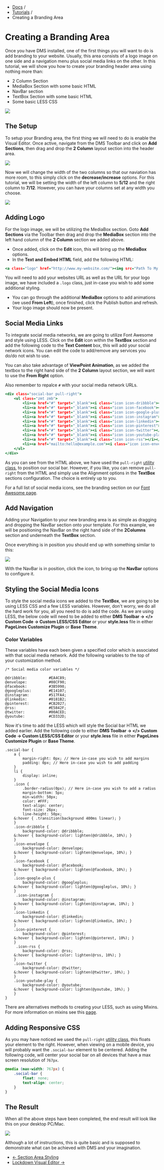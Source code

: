 <div class="row-fluid">
  <div class="span12">
		<ul class="breadcrumb">
  			<li><a href="http://docs.pagelines.com/">Docs</a> <span class="divider">/</span></li>
  			<li><a href="http://docs.pagelines.com/tutorials">Tutorials</a> <span class="divider">/</span></li>
  			<li class="active">Creating a Branding Area</li>
		</ul>
	</div>
</div>

# Creating a Branding Area #

Once you have DMS installed, one of the first things you will want to do is add branding to your website. Usually, this area consists of a logo image on one side and a navigation menu plus social media links on the other. In this tutorial, we will show you how to create your branding header area using nothing more than:

* 2 Column Section
* MediaBox Section with some basic HTML
* NavBar section
* TextBox Section with some basic HTML
* Some basic LESS CSS

![](https://raw.github.com/pagelines/Docs/master/gh-pages-template/public/img/branding-example.jpg)

## The Setup ##

To setup your Branding area, the first thing we will need to do is enable the Visual Editor. Once active, navigate from the DMS Toolbar and click on **Add Sections**, then drag and drop the **2 Column** layout section into the header area.

![](https://raw.github.com/pagelines/Docs/master/gh-pages-template/public/img/branding-2column.jpg)

Now we will change the width of the two columns so that our naviation has more room, to this simply click on the **decrease/increase** options. For this tutorial, we will be setting the width of the left column to **5/12** and the right column to **7/12**. However, you can have your columns set at any width you choose.

![](https://raw.github.com/pagelines/Docs/master/gh-pages-template/public/img/branding-column-width.jpg)


## Adding Logo ##

For the logo image, we will be utilizing the MediaBox section. Goto **Add Sections** via the Toolbar then drag and drop the **MediaBox** section into the left hand column of the **2 Column** section we added above.

* Once added, click on the **Edit** icon, this will bring up the **MediaBox** options.
* In the **Text and Embed HTML** field, add the following HTML:

~~~ .html
<a class="logo" href="http://www.my-website.com/"><img src="Path To My Image" alt="My Logo"></a>
~~~

You will need to add your websites URL as well as the URL for your logo image, we have included a `.logo` class, just in-case you wish to add some additional styling.

* You can go through the additional **MediaBox** options to add animations (we used **From Left**), once finished, click the Publish button and refresh.
* Your logo image should now be present.

## Social Media Links ##

To integrate social media networks, we are going to utilize Font Awesome and style using LESS. Click on the **Edit** icon within the **TextBox** section and add the following code to the **Text Content** box, this will add your social network icons. You can edit the code to add/remove any services you do/do not wish to use.

You can also take advantage of **ViewPoint Animation**, as we added the textbox to the right hand side of the **2 Column** layout section, we will want to use the **From Right** option.

Also remember to repalce `#` with your social media network URLs.

~~~ .html
<div class="social-bar pull-right">
    <ul class="zmt zmb">
        <li><a href="#" target="_blank"><i class="icon icon-dribbble"></i></a></li>
        <li><a href="#" target="_blank"><i class="icon icon-facebook"></i></a></li>
        <li><a href="#" target="_blank"><i class="icon icon-google-plus"></i></a></li>
        <li><a href="#" target="_blank"><i class="icon icon-instagram"></i></a></li>
        <li><a href="#" target="_blank"><i class="icon icon-linkedin"></i></a></li>
        <li><a href="#" target="_blank"><i class="icon icon-pinterest"></i></a></li>
        <li><a href="#" target="_blank"><i class="icon icon-twitter"></i></a></li>
        <li><a href="#" target="_blank"><i class="icon icon-youtube-play"></i></a></li>
        <li><a href="#" target="_blank"><i class="icon icon-rss"></i></a></li>
        <li><a href="mailto:hello@example.com"><i class="icon icon-envelope"></i></a></li>
    </ul>
</div>
~~~

As you can see from the HTML above, we have used the `pull-right` [utility class](http://docs.pagelines.com/tutorials/html-css-utilities), to position our social bar. However, if you like, you can remove `pull-right` from the HTML and simply use the Alignment options in the **TextBox** sections configuration. The choice is entirely up to you.

For a full list of social media icons, see the branding section on our [Font Awesome page](http://docs.pagelines.com/tutorials/font-awesome).

## Add Navigation ##

Adding your Navigation to your new branding area is as simple as dragging and dropping the NavBar section onto your template. For this example, we will be positioning the NavBar on the right hand side of the **2Columns** section and underneath the **TextBox** section.


Once everything is in position you should end up with something similar to this:

![](https://raw.github.com/pagelines/Docs/master/gh-pages-template/public/img/branding-position-sections.jpg)

With the NavBar is in position, click the <i class="icon-pencil"></i> icon, to bring up the **NavBar** options to configure it.

## Styling the Social Media Icons ##

To style the social media icons we added to the **TextBox**, we are going to be using LESS CSS and a few LESS variables. However, don't worry, we do all the hard work for you, all you need to do is add the code. As we are using LESS, the below code will need to be added to either **DMS Toolbar → </> Custom Code → Custom LESS/CSS Editor** or your **style.less** file in either **PageLines Customize Plugin** or **Base Theme**.

### Color Variables ###

These variables have each been given a specified color which is associated with that social media network. Add the following variables to the top of your customization method.

~~~ .less
/* Social media color variables */

@dribbble:			#EA4C89;
@envelope:          #08CF90;   
@facebook:          #3B5998;
@googleplus:		#E14107;
@instagram:         #517FA4;
@linkedin:			#0181B2;
@pinterest:			#CB2027;
@rss:				#E5842F;
@twitter:			#00ACED;
@youtube:			#CD332D;
~~~

Now it's time to add the LESS which will style the Social bar HTML we added earlier. Add the following code to either **DMS Toolbar → </> Custom Code → Custom LESS/CSS Editor** or your **style.less** file in either **PageLines Customize Plugin** or **Base Theme**.

~~~ .less
.social-bar {
    a {
        margin-right: 0px; // Here in-case you wish to add margins
        padding: 0px; // Here in-case you wish to add padding
    }
    li {
        display: inline;
    }
    .icon {
        .border-radius(0px); // Here in-case you wish to add a radius
        margin-bottom: 5px;
        min-width: 50px;
        color: #FFF;
        text-align: center;
        font-size: 26px;
        line-height: 50px;
    &:hover { .transition(background 400ms linear); }
    }
    .icon-dribbble {
        background-color: @dribbble;
    &:hover { background-color: lighten(@dribbble, 10%); }
    }
    .icon-envelope {
        background-color: @envelope;
    &:hover { background-color: lighten(@envelope, 10%); }
    }
    .icon-facebook {
        background-color: @facebook;
    &:hover { background-color: lighten(@facebook, 10%); }
    }
    .icon-google-plus {
        background-color: @googleplus;
    &:hover { background-color: lighten(@googleplus, 10%); }
    }
     .icon-instagram {
        background-color: @instagram;
    &:hover { background-color: lighten(@instagram, 10%); }
    }
    .icon-linkedin {
        background-color: @linkedin;
    &:hover { background-color: lighten(@linkedin, 10%); }
    }
    .icon-pinterest {
        background-color: @pinterest;
    &:hover { background-color: lighten(@pinterest, 10%); }
    }
     .icon-rss {
        background-color: @rss;
    &:hover { background-color: lighten(@rss, 10%); }
    }
    .icon-twitter {
        background-color: @twitter;
    &:hover { background-color: lighten(@twitter, 10%); }
    }
    .icon-youtube-play {
        background-color: @youtube;
    &:hover { background-color: lighten(@youtube, 10%); }
    }
}
~~~

There are alternatives methods to creating your LESS, such as using Mixins. For more information on mixins see this [page](http://lesscss.org/#-mixins).

## Adding Responsive CSS ##

As you may have noticed we used the `pull-right` [utility class](http://docs.pagelines.com/tutorials/html-css-utilities), this floats your element to the right. However, when viewing on a mobile device, you will probably want the `.social-bar` element to be centered. Adding the following code, will center your social bar on all devices that have a max screen resolution of `767px`.

~~~ .css
@media (max-width: 767px) {
    .social-bar {
        float: none;
        text-align: center;
    }
}
~~~

## The Result ##

When all the above steps have been completed, the end result will look like this on your desktop PC/Mac.

![](https://raw.github.com/pagelines/Docs/master/gh-pages-template/public/img/branding-example.jpg)

Although a lot of instructions, this is quite basic and is supposed to demonstrate what can be achieved with DMS and your imagination.

<div class="row-fluid">
    <div class="span12">
        <ul class="pager">
            <li class="pull-left"><a href="http://docs.pagelines.com/tutorials/section-area-styling">&larr; Section Area Styling</a></li>
            <li class="pull-right"><a href="http://docs.pagelines.com/tutorials/lockdown-visual-editor">Lockdown Visual Editor  &rarr;</a></li>
        </ul>
    </div>
</div>
